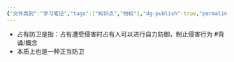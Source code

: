 ```yaml
---
{"文件类别":"学习笔记","tags":["知识点","物权"],"dg-publish":true,"permalink":"/学习笔记studyup/知识点cheese/占有防卫/","dgPassFrontmatter":true,"created":"2024-09-17T15:18:42.236+08:00","updated":"2024-10-25T12:41:21.454+08:00"}
---
```


- 占有防卫是指：占有遭受侵害时占有人可以进行自力防御，制止侵害行为 #背诵/概念 
- 本质上也是一种正当防卫